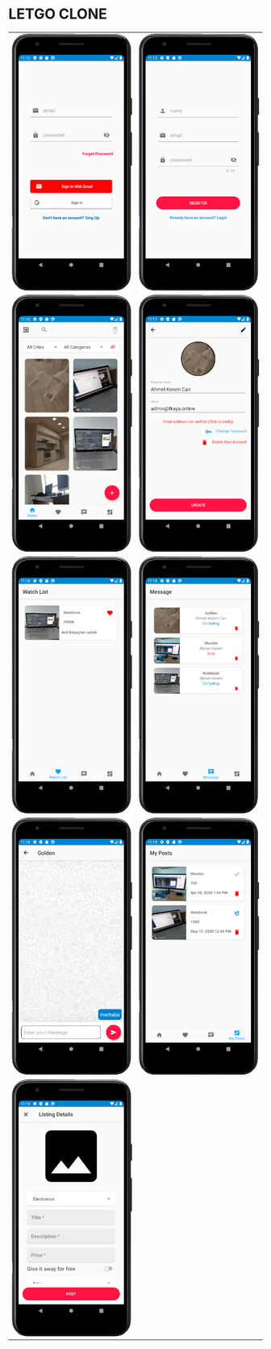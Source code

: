 # LETGO CLONE

<table>
  <tr>
    <td>
      <img src="images/m1.png" /><br/>
    </td>
    <td>
      <img src="images/m2.png" /><br/>
    </td>
  </tr>
  <tr>
    <td>
      <img src="images/m3.png" /><br/>
    </td>
    <td>
      <img src="images/m4.png" /><br/>
    </td>
  </tr>
  <tr>
    <td>
      <img src="images/m5.png" /><br/>
    </td>
    <td>
      <img src="images/m6.png" /><br/>
    </td>
  </tr>
  <tr>
    <td>
      <img src="images/m7.png" /><br/>
    </td>
    <td>
      <img src="images/m8.png" /><br/>
    </td>
  </tr>
  <tr>
    <td>
      <img src="images/m9.png" /><br/>
    </td>
  </tr>
</table>



